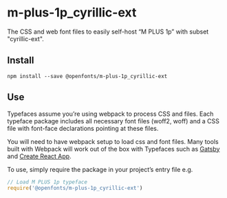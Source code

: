 
# m-plus-1p_cyrillic-ext

The CSS and web font files to easily self-host “M PLUS 1p” with subset "cyrillic-ext".

## Install

`npm install --save @openfonts/m-plus-1p_cyrillic-ext`

## Use

Typefaces assume you’re using webpack to process CSS and files. Each typeface
package includes all necessary font files (woff2, woff) and a CSS file with
font-face declarations pointing at these files.

You will need to have webpack setup to load css and font files. Many tools built
with Webpack will work out of the box with Typefaces such as [Gatsby](https://github.com/gatsbyjs/gatsby)
and [Create React App](https://github.com/facebookincubator/create-react-app).

To use, simply require the package in your project’s entry file e.g.

```javascript
// Load M PLUS 1p typeface
require('@openfonts/m-plus-1p_cyrillic-ext')
```
